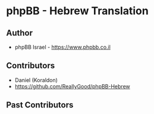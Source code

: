 # phpBB - Hebrew Translation

## Author

* phpBB Israel - https://www.phpbb.co.il

## Contributors

* Daniel (Koraldon)
* https://github.com/ReallyGood/phpBB-Hebrew

## Past Contributors


